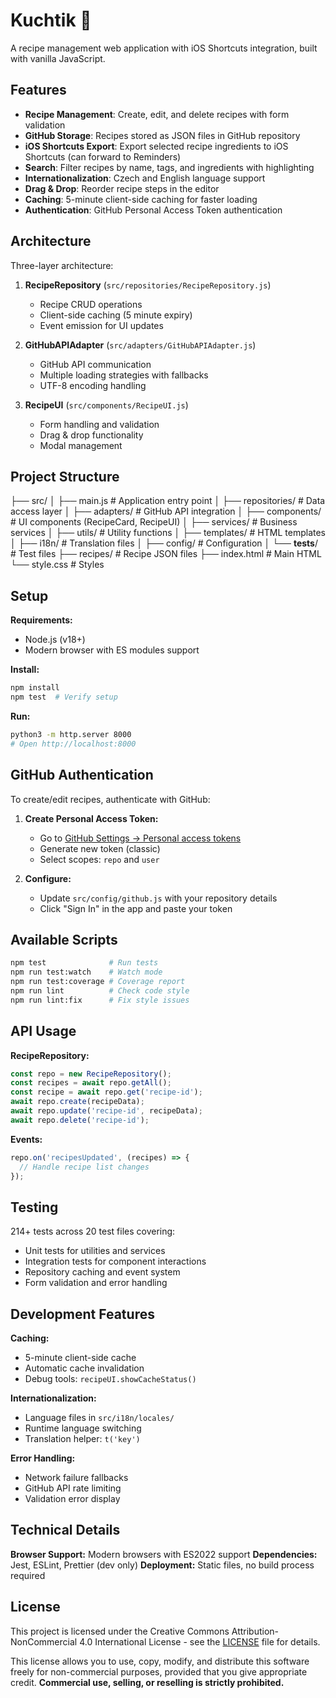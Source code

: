 # Kuchtik 🍳

A recipe management web application with iOS Shortcuts integration, built with vanilla JavaScript.

## Features

- **Recipe Management**: Create, edit, and delete recipes with form validation
- **GitHub Storage**: Recipes stored as JSON files in GitHub repository
- **iOS Shortcuts Export**: Export selected recipe ingredients to iOS Shortcuts (can forward to Reminders)
- **Search**: Filter recipes by name, tags, and ingredients with highlighting
- **Internationalization**: Czech and English language support
- **Drag & Drop**: Reorder recipe steps in the editor
- **Caching**: 5-minute client-side caching for faster loading
- **Authentication**: GitHub Personal Access Token authentication

## Architecture

Three-layer architecture:

1. **RecipeRepository** (`src/repositories/RecipeRepository.js`)
   - Recipe CRUD operations
   - Client-side caching (5 minute expiry)
   - Event emission for UI updates

2. **GitHubAPIAdapter** (`src/adapters/GitHubAPIAdapter.js`)
   - GitHub API communication
   - Multiple loading strategies with fallbacks
   - UTF-8 encoding handling

3. **RecipeUI** (`src/components/RecipeUI.js`)
   - Form handling and validation
   - Drag & drop functionality
   - Modal management

## Project Structure

├── src/
│   ├── main.js                   # Application entry point
│   ├── repositories/             # Data access layer
│   ├── adapters/                 # GitHub API integration
│   ├── components/               # UI components (RecipeCard, RecipeUI)
│   ├── services/                 # Business services
│   ├── utils/                    # Utility functions
│   ├── templates/                # HTML templates
│   ├── i18n/                     # Translation files
│   ├── config/                   # Configuration
│   └── __tests__/                # Test files
├── recipes/                      # Recipe JSON files
├── index.html                    # Main HTML
└── style.css                     # Styles

## Setup

**Requirements:**
- Node.js (v18+)
- Modern browser with ES modules support

**Install:**
```bash
npm install
npm test  # Verify setup
```

**Run:**
```bash
python3 -m http.server 8000
# Open http://localhost:8000
```

## GitHub Authentication

To create/edit recipes, authenticate with GitHub:

1. **Create Personal Access Token:**
   - Go to [GitHub Settings → Personal access tokens](https://github.com/settings/tokens/new)
   - Generate new token (classic)
   - Select scopes: `repo` and `user`

2. **Configure:**
   - Update `src/config/github.js` with your repository details
   - Click "Sign In" in the app and paste your token

## Available Scripts

```bash
npm test              # Run tests
npm run test:watch    # Watch mode
npm run test:coverage # Coverage report
npm run lint          # Check code style
npm run lint:fix      # Fix style issues
```

## API Usage

**RecipeRepository:**
```javascript
const repo = new RecipeRepository();
const recipes = await repo.getAll();
const recipe = await repo.get('recipe-id');
await repo.create(recipeData);
await repo.update('recipe-id', recipeData);
await repo.delete('recipe-id');
```

**Events:**
```javascript
repo.on('recipesUpdated', (recipes) => {
  // Handle recipe list changes
});
```

## Testing

214+ tests across 20 test files covering:
- Unit tests for utilities and services
- Integration tests for component interactions
- Repository caching and event system
- Form validation and error handling

## Development Features

**Caching:**
- 5-minute client-side cache
- Automatic cache invalidation
- Debug tools: `recipeUI.showCacheStatus()`

**Internationalization:**
- Language files in `src/i18n/locales/`
- Runtime language switching
- Translation helper: `t('key')`

**Error Handling:**
- Network failure fallbacks
- GitHub API rate limiting
- Validation error display

## Technical Details

**Browser Support:** Modern browsers with ES2022 support
**Dependencies:** Jest, ESLint, Prettier (dev only)
**Deployment:** Static files, no build process required

## License

This project is licensed under the Creative Commons Attribution-NonCommercial 4.0 International License - see the [LICENSE](LICENSE) file for details.

This license allows you to use, copy, modify, and distribute this software freely for non-commercial purposes, provided that you give appropriate credit. **Commercial use, selling, or reselling is strictly prohibited.**
